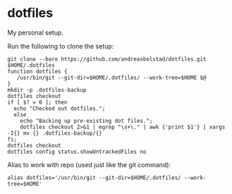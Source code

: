 # dotfiles

My personal setup.

Run the following to clone the setup:
```
git clone --bare https://github.com/andreasbolstad/dotfiles.git $HOME/.dotfiles
function dotfiles {
   /usr/bin/git --git-dir=$HOME/.dotfiles/ --work-tree=$HOME $@
}
mkdir -p .dotfiles-backup
dotfiles checkout
if [ $? = 0 ]; then
  echo "Checked out dotfiles.";
  else
    echo "Backing up pre-existing dot files.";
    dotfiles checkout 2>&1 | egrep "\s+\." | awk {'print $1'} | xargs -I{} mv {} .dotfiles-backup/{}
fi;
dotfiles checkout
dotfiles config status.showUntrackedFiles no
```

Alias to work with repo (used just like the git command):
```
alias dotfiles='/usr/bin/git --git-dir=$HOME/.dotfiles/ --work-tree=$HOME'
```

